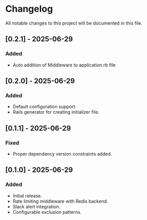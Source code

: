 # Changelog

All notable changes to this project will be documented in this file.

## [0.2.1] - 2025-06-29
### Added
- Auto addition of Middleware to application.rb file

## [0.2.0] - 2025-06-29
### Added
- Default configuration support.
- Rails generator for creating initializer file.

## [0.1.1] - 2025-06-29
### Fixed
- Proper dependency version constraints added.

## [0.1.0] - 2025-06-29
### Added
- Initial release.
- Rate limiting middleware with Redis backend.
- Slack alert integration.
- Configurable exclusion patterns.
